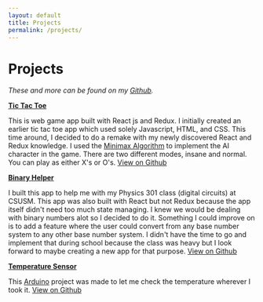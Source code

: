 ```yaml
---
layout: default
title: Projects
permalink: /projects/
---
```


# Projects

*These and more can be found on my [Github](https://github.com/BrianDeJesus).*

**[Tic Tac Toe]**

This is web game app built with React js and Redux. I initially created an earlier tic tac toe app which used solely Javascript, HTML, and CSS. This time around, I decided to do a remake with my newly discovered React and Redux knowledge. I used the [Minimax Algorithm](https://en.wikipedia.org/wiki/Minimax) to implement the AI character in the game. There are two different modes, insane and normal. You can play as either X's or O's. [View on Github](https://github.com/BrianDeJesus/ticTacToe)

**[Binary Helper]**

I built this app to help me with my Physics 301 class (digital circuits) at CSUSM. This app was also built with React but not Redux because the app itself didn't need too much state managing. I knew we would be dealing with binary numbers alot so I decided to do it. Something I could improve on is to add a feature where the user could convert from any base number system to any other base number system. I didn't have the time to go and implement that during school because the class was heavy but I look forward to maybe creating a new app for that purpose. [View on Github](https://github.com/BrianDeJesus/Binary-Helper)

**[Temperature Sensor]**

This [Arduino](https://www.arduino.cc/) project was made to let me check the temperature wherever I took it. [View on Github](https://github.com/BrianDeJesus/Temperature-Sensor) 

[Tic Tac Toe]: https://tictactoe-777.herokuapp.com/
[Binary Helper]: https://briandejesus.github.io/Binary-Helper/
[Temperature Sensor]: https://github.com/BrianDeJesus/Temperature-Sensor
